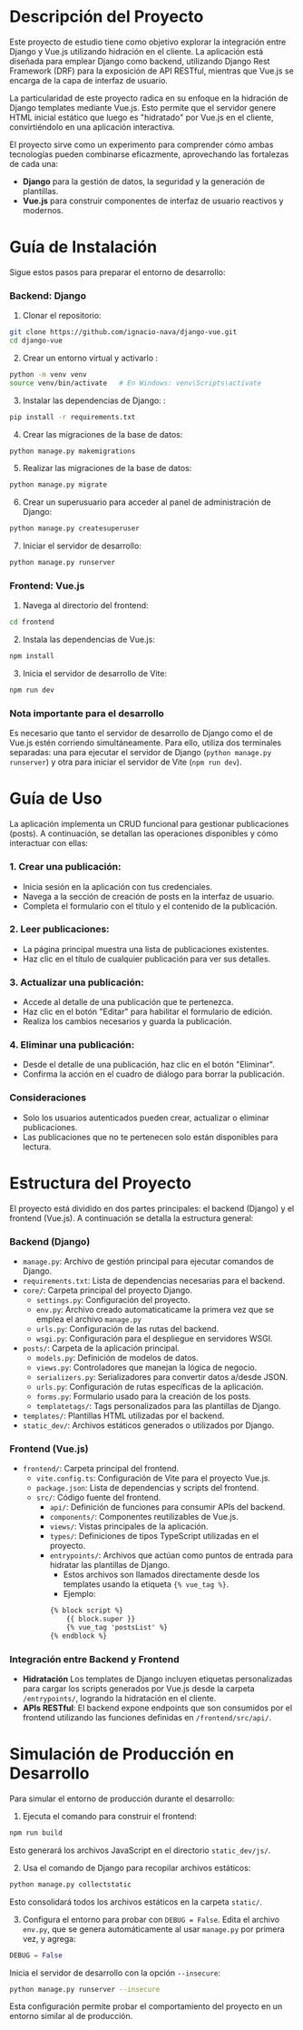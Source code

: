 # Descripción del Proyecto
Este proyecto de estudio tiene como objetivo explorar la integración entre Django y Vue.js utilizando hidración en el cliente. La aplicación está diseñada para emplear Django como backend, utilizando Django Rest Framework (DRF) para la exposición de API RESTful, mientras que Vue.js se encarga de la capa de interfaz de usuario.

La particularidad de este proyecto radica en su enfoque en la hidración de Django templates mediante Vue.js. Esto permite que el servidor genere HTML inicial estático que luego es "hidratado" por Vue.js en el cliente, convirtiéndolo en una aplicación interactiva.

El proyecto sirve como un experimento para comprender cómo ambas tecnologías pueden combinarse eficazmente, aprovechando las fortalezas de cada una:

- **Django** para la gestión de datos, la seguridad y la generación de plantillas.
- **Vue.js** para construir componentes de interfaz de usuario reactivos y modernos.

# Guía de Instalación
Sigue estos pasos para preparar el entorno de desarrollo:

### Backend: Django
1. Clonar el repositorio:
```bash
git clone https://github.com/ignacio-nava/django-vue.git
cd django-vue
```
2. Crear un entorno virtual y activarlo :
```bash
python -m venv venv
source venv/bin/activate   # En Windows: venv\Scripts\activate
```
3. Instalar las dependencias de Django: :
```bash
pip install -r requirements.txt
```
4. Crear las migraciones de la base de datos:
```bash
python manage.py makemigrations
```
5. Realizar las migraciones de la base de datos:
```bash
python manage.py migrate
```
6. Crear un superusuario para acceder al panel de administración de Django:
```bash
python manage.py createsuperuser
```
7. Iniciar el servidor de desarrollo:
```bash
python manage.py runserver
```

### Frontend: Vue.js
1. Navega al directorio del frontend:
```bash
cd frontend
```
2. Instala las dependencias de Vue.js:
```bash
npm install
```
3. Inicia el servidor de desarrollo de Vite:
```bash
npm run dev
```

### Nota importante para el desarrollo
Es necesario que tanto el servidor de desarrollo de Django como el de Vue.js estén corriendo simultáneamente. 
Para ello, utiliza dos terminales separadas: una para ejecutar el servidor de Django (`python manage.py runserver`) y otra para iniciar el servidor de Vite (`npm run dev`).

# Guía de Uso
La aplicación implementa un CRUD funcional para gestionar publicaciones (posts). A continuación, se detallan las operaciones disponibles y cómo interactuar con ellas:

### 1. Crear una publicación:

- Inicia sesión en la aplicación con tus credenciales.
- Navega a la sección de creación de posts en la interfaz de usuario.
- Completa el formulario con el título y el contenido de la publicación.

### 2. Leer publicaciones:

- La página principal muestra una lista de publicaciones existentes.
- Haz clic en el título de cualquier publicación para ver sus detalles.

### 3. Actualizar una publicación:

- Accede al detalle de una publicación que te pertenezca.
- Haz clic en el botón "Editar" para habilitar el formulario de edición.
- Realiza los cambios necesarios y guarda la publicación.

### 4. Eliminar una publicación:

- Desde el detalle de una publicación, haz clic en el botón "Eliminar".
- Confirma la acción en el cuadro de diálogo para borrar la publicación.

### Consideraciones

- Solo los usuarios autenticados pueden crear, actualizar o eliminar publicaciones.
- Las publicaciones que no te pertenecen solo están disponibles para lectura.

# Estructura del Proyecto
El proyecto está dividido en dos partes principales: el backend (Django) y el frontend (Vue.js). A continuación se detalla la estructura general:

### Backend (Django)
- `manage.py`: Archivo de gestión principal para ejecutar comandos de Django.
- `requirements.txt`: Lista de dependencias necesarias para el backend.
- `core/`: Carpeta principal del proyecto Django.
  - `settings.py`: Configuración del proyecto.
  - `env.py`: Archivo creado automaticaticame la primera vez que se emplea el archivo `manage.py`
  - `urls.py`: Configuración de las rutas del backend.
  - `wsgi.py`: Configuración para el despliegue en servidores WSGI.
- `posts/`: Carpeta de la aplicación principal.
  - `models.py`: Definición de modelos de datos.
  - `views.py`: Controladores que manejan la lógica de negocio.
  - `serializers.py`: Serializadores para convertir datos a/desde JSON.
  - `urls.py`: Configuración de rutas específicas de la aplicación.
  - `forms.py`: Formulario usado para la creación de los posts.
  - `templatetags/`: Tags personalizados para las plantillas de Django.
- `templates/`: Plantillas HTML utilizadas por el backend.
- `static_dev/`: Archivos estáticos generados o utilizados por Django.

### Frontend (Vue.js)
- `frontend/`: Carpeta principal del frontend.
  - `vite.config.ts`: Configuración de Vite para el proyecto Vue.js.
  - `package.json`: Lista de dependencias y scripts del frontend.
  - `src/`: Código fuente del frontend.
    - `api/`: Definición de funciones para consumir APIs del backend.
    - `components/`: Componentes reutilizables de Vue.js.
    - `views/`: Vistas principales de la aplicación.
    - `types/`: Definiciones de tipos TypeScript utilizadas en el proyecto.
    - `entrypoints/`: Archivos que actúan como puntos de entrada para hidratar las plantillas de Django.
      - Estos archivos son llamados directamente desde los templates usando la etiqueta `{% vue_tag %}`.
      - Ejemplo:
      ```html
      {% block script %}
          {{ block.super }}
          {% vue_tag 'postsList' %}
      {% endblock %}
      
      ```

### Integración entre Backend y Frontend
- **Hidratación** Los templates de Django incluyen etiquetas personalizadas para cargar los scripts generados por Vue.js desde la carpeta `/entrypoints/`, logrando la hidratación en el cliente.
- **APIs RESTful**: El backend expone endpoints que son consumidos por el frontend utilizando las funciones definidas en `/frontend/src/api/`.

# Simulación de Producción en Desarrollo
Para simular el entorno de producción durante el desarrollo:

1. Ejecuta el comando para construir el frontend:

```bash
npm run build
```
Esto generará los archivos JavaScript en el directorio `static_dev/js/`.

2. Usa el comando de Django para recopilar archivos estáticos:

```bash
python manage.py collectstatic
```
Esto consolidará todos los archivos estáticos en la carpeta `static/`.

3. Configura el entorno para probar con `DEBUG = False`. Edita el archivo `env.py`, que se genera automáticamente al usar `manage.py` por primera vez, y agrega:

```python
DEBUG = False
```
Inicia el servidor de desarrollo con la opción `--insecure`:

```bash
python manage.py runserver --insecure
```

Esta configuración permite probar el comportamiento del proyecto en un entorno similar al de producción.
